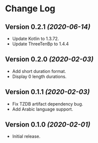 Change Log
==========

Version 0.2.1 *(2020-06-14)*
----------------------------

* Update Kotlin to 1.3.72.
* Update ThreeTenBp to 1.4.4

Version 0.2.0 *(2020-02-03)*
----------------------------

* Add short duration format.
* Display 0 length durations.

Version 0.1.1 *(2020-02-03)*
----------------------------

* Fix TZDB artifact dependency bug.
* Add Arabic language support.


Version 0.1.0 *(2020-02-01)*
----------------------------

* Initial release.
